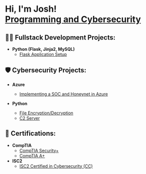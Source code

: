 <h1>Hi, I'm Josh! <br/><a href="https://github.com/joshuavargas">Programming and Cybersecurity</a>

<h2>👨‍💻 Fullstack Development Projects:</h2>

<!--- <b>JavaScript (MongoDB, Express.js, React.js, Node.js)</b>
  - [MERN Application Setup](https://github.com/JoshuaVargas/flask_app_setup)
  
- <b>C# (ASP.Net Core MVC Web Apps, MySQL)</b>
  - [ASP.Net Core Application Setup](https://github.com/JoshuaVargas/flask_app_setup) -->
 
- <b>Python (Flask, Jinja2, MySQL)</b>
  - [Flask Application Setup](https://github.com/JoshuaVargas/flask_app_setup)
 
<h2>🛡 Cybersecurity Projects:</h2>

- <b>Azure</b>
  - [Implementing a SOC and Honeynet in Azure](https://github.com/JoshuaVargas/azure-soc-and-honeynet)
  <!-- - [Implementing Vulnerability Management in Azure](https://github.com/JoshuaVargas/azure-vulnerability-management) -->
 
- <b>Python</b>
  - [File Encryption/Decryption](https://github.com/JoshuaVargas/basic_python_encryption)
  - [C2 Server](https://github.com/JoshuaVargas/basic_python_c2_server)


<h2>📃 Certifications:</h2>

- <b>CompTIA</b>
  - [CompTIA Security+](https://www.credly.com/badges/347810f0-4f02-4533-885a-47453a57caed)
  - [CompTIA A+](https://www.credly.com/badges/c68790c4-3b9b-4274-b016-869c8f6c8e2a)
- <b>ISC2</b>
  - [ISC2 Certified in Cybersecurity (CC)](https://www.credly.com/badges/e0b747ca-22db-4531-906f-db462a7d8a7d)


<!--
**joshuavargas/joshuavargas** is a ✨ _special_ ✨ repository because its `README.md` (this file) appears on your GitHub profile.

Here are some ideas to get you started:

- 🔭 I’m currently working on ...
- 🌱 I’m currently learning ...
- 👯 I’m looking to collaborate on ...
- 🤔 I’m looking for help with ...
- 💬 Ask me about ...
- 📫 How to reach me: ...
- 😄 Pronouns: ...
- ⚡ Fun fact: ...
-->
